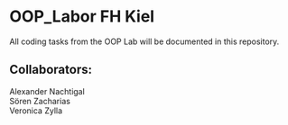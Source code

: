 # OOP_Labor FH Kiel 

All coding tasks from the OOP Lab will be documented in this repository. 

## Collaborators: <br>
Alexander Nachtigal <br>
Sören Zacharias <br>
Veronica Zylla
